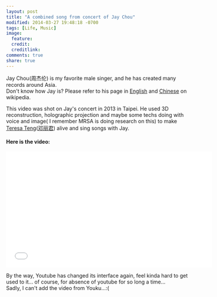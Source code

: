```yaml
---
layout: post
title: "A combined song from concert of Jay Chou"
modified: 2014-03-27 19:48:18 -0700
tags: [Life, Music]
image:
  feature: 
  credit: 
  creditlink: 
comments: true
share: true
---
```


Jay Chou(周杰伦) is my favorite male singer, and he has created many records around Asia.  
Don't know how Jay is? Please refer to his page in <a href="http://en.wikipedia.org/wiki/Jay_Chou" target="_blank">English</a> and <a href="http://zh.wikipedia.org/wiki/%E5%91%A8%E6%9D%B0%E5%80%AB" target="_blank">Chinese</a> on wikipedia.

This video was shot on Jay's concert in 2013 in Taipei. He used 3D reconstruction, holographic projection and maybe some techs doing with voice and image( I remember MRSA is doing research on this) to make <a href="http://en.wikipedia.org/wiki/Teresa_Teng" target="_blank">Teresa Teng</a>(<a href="http://zh.wikipedia.org/wiki/%E9%84%A7%E9%BA%97%E5%90%9B" target="_blank">邓丽君</a>) alive and sing songs with Jay. 

#### Here is the video:


<iframe width="560" height="315" src="//www.youtube.com/embed/TixHYua3XCI" frameborder="0"> </iframe>

By the way, Youtube has changed its interface again, feel kinda hard to get used to it... of course, for absence of youtube for so long a time...  
Sadly, I can't add the video from Youku...:(
